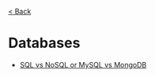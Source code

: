[< Back](./../README.md)

# Databases

- [SQL vs NoSQL or MySQL vs MongoDB](https://www.youtube.com/watch?v=ZS_kXvOeQ5Y)
